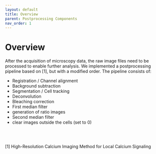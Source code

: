```yaml
---
layout: default
title: Overview
parent: Postprocessing Components
nav_order: 1
---
```


# Overview

After the acquisition of microscopy data, the raw image files need to be processed to enable further analysis. We 
implemented a postprocessing pipeline based on [1], but with a modified order. The pipeline consists of: 
- Registration / Channel alignment
- Background subtraction
- Segmentation / Cell tracking 
- Deconvolution
- Bleaching correction 
- First median filter
- generation of ratio images
- Second median filter
- clear images outside the cells (set to 0)


<br>
<br>

[1] High-Resolution Calcium Imaging Method for Local Calcium Signaling
